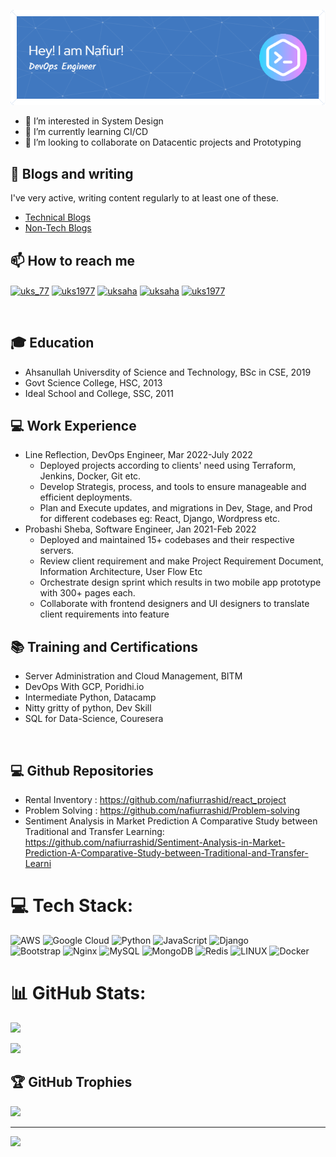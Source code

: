 
![Header](./nafiur_banner.png)

- 👀 I’m interested in System Design
- 🌱 I’m currently learning CI/CD
- 💞️ I’m looking to collaborate on Datacentic projects and Prototyping

## 📝 Blogs and writing
I've very active, writing content regularly to at least one of these.
- [Technical Blogs](https://nafiurrashid.medium.com/)
- [Non-Tech Blogs](https://nafiurrashid.wordpress.com)


## 📫 How to reach me
<p align="left">
<a href="https://twitter.com/uks_77" target="blank"><img align="center" src="https://raw.githubusercontent.com/rahuldkjain/github-profile-readme-generator/master/src/images/icons/Social/twitter.svg" alt="uks_77" height="30" width="40" /></a>
<a href="https://linkedin.com/in/uks1977" target="blank"><img align="center" src="https://raw.githubusercontent.com/rahuldkjain/github-profile-readme-generator/master/src/images/icons/Social/linked-in-alt.svg" alt="uks1977" height="30" width="40" /></a>
<a href="https://fb.com/uksaha" target="blank"><img align="center" src="https://raw.githubusercontent.com/rahuldkjain/github-profile-readme-generator/master/src/images/icons/Social/facebook.svg" alt="uksaha" height="30" width="40" /></a>
<a href="https://instagram.com/uksaha" target="blank"><img align="center" src="https://raw.githubusercontent.com/rahuldkjain/github-profile-readme-generator/master/src/images/icons/Social/instagram.svg" alt="uksaha" height="30" width="40" /></a>
<a href="https://www.youtube.com/c/uks1977" target="blank"><img align="center" src="https://raw.githubusercontent.com/rahuldkjain/github-profile-readme-generator/master/src/images/icons/Social/youtube.svg" alt="uks1977" height="30" width="40" /></a>
</p><br/>

## 🎓 Education
- Ahsanullah Universdity of Science and Technology, BSc in CSE, 2019
- Govt Science College, HSC, 2013
- Ideal School and College, SSC, 2011 

## 💻 Work Experience
- Line Reflection, DevOps Engineer, Mar 2022-July 2022<br />
   - Deployed projects according to clients' need using Terraform, Jenkins, Docker, Git etc.<br />
   - Develop Strategis, process, and tools to ensure manageable and efficient deployments.<br />
   - Plan and Execute updates, and migrations in Dev, Stage, and Prod for different codebases eg: React, Django, Wordpress etc.<br />
- Probashi Sheba, Software Engineer, Jan 2021-Feb 2022<br />
   - Deployed and maintained 15+ codebases and their respective servers.<br />
   - Review client requirement and make Project Requirement Document, Information Architecture, User Flow Etc<br />
   - Orchestrate design sprint which results in two mobile app prototype with 300+ pages each.<br />
   - Collaborate with frontend designers and UI designers to translate client requirements into feature <br />

## 📚 Training and Certifications
- Server Administration and Cloud Management, BITM<br />
- DevOps With GCP, Poridhi.io<br />
- Intermediate Python, Datacamp<br />
- Nitty gritty of python, Dev Skill<br />
- SQL for Data-Science, Couresera
<br />

## 💻 Github Repositories
 - Rental Inventory : https://github.com/nafiurrashid/react_project
 - Problem Solving : https://github.com/nafiurrashid/Problem-solving 
 - Sentiment Analysis in Market Prediction A Comparative Study between Traditional and Transfer Learning: https://github.com/nafiurrashid/Sentiment-Analysis-in-Market-Prediction-A-Comparative-Study-between-Traditional-and-Transfer-Learni

# 💻 Tech Stack:

![AWS](https://img.shields.io/badge/AWS-%23FF9900.svg?style=for-the-badge&logo=amazon-aws&logoColor=white) ![Google Cloud](https://img.shields.io/badge/Google%20Cloud-%234285F4.svg?style=for-the-badge&logo=google-cloud&logoColor=white) ![Python](https://img.shields.io/badge/python-3670A0?style=for-the-badge&logo=python&logoColor=ffdd54) ![JavaScript](https://img.shields.io/badge/javascript-%23323330.svg?style=for-the-badge&logo=javascript&logoColor=%23F7DF1E) ![Django](https://img.shields.io/badge/django-%23092E20.svg?style=for-the-badge&logo=django&logoColor=white) 
<br>
![Bootstrap](https://img.shields.io/badge/bootstrap-%23563D7C.svg?style=for-the-badge&logo=bootstrap&logoColor=white) 
![Nginx](https://img.shields.io/badge/nginx-%23009639.svg?style=for-the-badge&logo=nginx&logoColor=white) ![MySQL](https://img.shields.io/badge/mysql-%2300f.svg?style=for-the-badge&logo=mysql&logoColor=white) ![MongoDB](https://img.shields.io/badge/MongoDB-%234ea94b.svg?style=for-the-badge&logo=mongodb&logoColor=white) ![Redis](https://img.shields.io/badge/redis-%23DD0031.svg?style=for-the-badge&logo=redis&logoColor=white) ![LINUX](https://img.shields.io/badge/Linux-FCC624?style=for-the-badge&logo=linux&logoColor=black) ![Docker](https://img.shields.io/badge/docker-%230db7ed.svg?style=for-the-badge&logo=docker&logoColor=white)
<!-- <div align="centre"> -->
# 📊 GitHub Stats:
![](https://github-readme-stats.vercel.app/api?username=nafiurrashid&theme=dark&hide_border=true&include_all_commits=true&count_private=true)<br/>
<!-- ![](https://github-readme-streak-stats.herokuapp.com/?user=nafiurrashid&theme=dark&hide_border=true)<br/> -->
![](https://github-readme-stats.vercel.app/api/top-langs/?username=nafiurrashid&theme=dark&hide_border=true&include_all_commits=true&count_private=true&layout=compact)
<!-- </div> -->
## 🏆 GitHub Trophies 
 ![](https://github-profile-trophy.vercel.app/?username=nafiurrashid&theme=radical&no-frame=false&no-bg=true&margin-w=4) 

---
[![](https://visitcount.itsvg.in/api?id=nafiurrashid&icon=0&color=0)](https://visitcount.itsvg.in)

